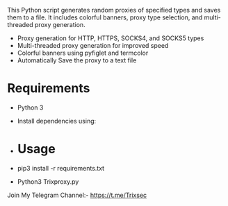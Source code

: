 This Python script generates random proxies of specified types and saves them to a file. It includes colorful banners, proxy type selection, and multi-threaded proxy generation.

- Proxy generation for HTTP, HTTPS, SOCKS4, and SOCKS5 types
- Multi-threaded proxy generation for improved speed
- Colorful banners using pyfiglet and termcolor
- Automatically Save the proxy to a text file 

# Requirements
- Python 3
- Install dependencies using:

- # Usage
- pip3 install -r requirements.txt
- Python3 Trixproxy.py
  
Join My Telegram Channel:- https://t.me/Trixsec
